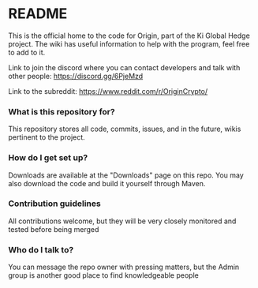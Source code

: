 # README #

This is the official home to the code for Origin, part of the Ki Global Hedge project. The wiki has useful information to help with the program, feel free to add to it.

Link to join the discord where you can contact developers and talk with other people: https://discord.gg/6PjeMzd

Link to the subreddit: https://www.reddit.com/r/OriginCrypto/


### What is this repository for? ###

This repository stores all code, commits, issues, and in the future, wikis pertinent to the project.

### How do I get set up? ###


Downloads are available at the "Downloads" page on this repo. You may also download the code and build it yourself through Maven.

### Contribution guidelines ###

All contributions welcome, but they will be very closely monitored and tested before being merged

### Who do I talk to? ###

You can message the repo owner with pressing matters, but the Admin group is another good place to find knowledgeable people